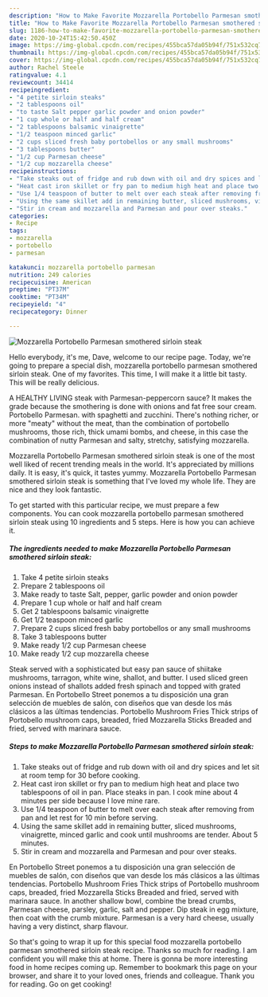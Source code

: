 ```yaml
---
description: "How to Make Favorite Mozzarella Portobello Parmesan smothered sirloin steak"
title: "How to Make Favorite Mozzarella Portobello Parmesan smothered sirloin steak"
slug: 1186-how-to-make-favorite-mozzarella-portobello-parmesan-smothered-sirloin-steak
date: 2020-10-24T15:42:50.450Z
image: https://img-global.cpcdn.com/recipes/455bca57da05b94f/751x532cq70/mozzarella-portobello-parmesan-smothered-sirloin-steak-recipe-main-photo.jpg
thumbnail: https://img-global.cpcdn.com/recipes/455bca57da05b94f/751x532cq70/mozzarella-portobello-parmesan-smothered-sirloin-steak-recipe-main-photo.jpg
cover: https://img-global.cpcdn.com/recipes/455bca57da05b94f/751x532cq70/mozzarella-portobello-parmesan-smothered-sirloin-steak-recipe-main-photo.jpg
author: Rachel Steele
ratingvalue: 4.1
reviewcount: 34414
recipeingredient:
- "4 petite sirloin steaks"
- "2 tablespoons oil"
- "to taste Salt pepper garlic powder and onion powder"
- "1 cup whole or half and half cream"
- "2 tablespoons balsamic vinaigrette"
- "1/2 teaspoon minced garlic"
- "2 cups sliced fresh baby portobellos or any small mushrooms"
- "3 tablespoons butter"
- "1/2 cup Parmesan cheese"
- "1/2 cup mozzarella cheese"
recipeinstructions:
- "Take steaks out of fridge and rub down with oil and dry spices and let sit at room temp for 30 before cooking."
- "Heat cast iron skillet or fry pan to medium high heat and place two tablespoons of oil in pan. Place steaks in pan. I cook mine about 4 minutes per side because I love mine rare."
- "Use 1/4 teaspoon of butter to melt over each steak after removing from pan and let rest for 10 min before serving."
- "Using the same skillet add in remaining butter, sliced mushrooms, vinaigrette, minced garlic and cook until mushrooms are tender. About 5 minutes."
- "Stir in cream and mozzarella and Parmesan and pour over steaks."
categories:
- Recipe
tags:
- mozzarella
- portobello
- parmesan

katakunci: mozzarella portobello parmesan 
nutrition: 249 calories
recipecuisine: American
preptime: "PT37M"
cooktime: "PT34M"
recipeyield: "4"
recipecategory: Dinner

---
```



![Mozzarella Portobello Parmesan smothered sirloin steak](https://img-global.cpcdn.com/recipes/455bca57da05b94f/751x532cq70/mozzarella-portobello-parmesan-smothered-sirloin-steak-recipe-main-photo.jpg)

Hello everybody, it's me, Dave, welcome to our recipe page. Today, we're going to prepare a special dish, mozzarella portobello parmesan smothered sirloin steak. One of my favorites. This time, I will make it a little bit tasty. This will be really delicious.

A HEALTHY LIVING steak with Parmesan-peppercorn sauce? It makes the grade because the smothering is done with onions and fat free sour cream. Portobello Parmesan. with spaghetti and zucchini. There&#39;s nothing richer, or more &#34;meaty&#34; without the meat, than the combination of portobello mushrooms, those rich, thick umami bombs, and cheese, in this case the combination of nutty Parmesan and salty, stretchy, satisfying mozzarella.

Mozzarella Portobello Parmesan smothered sirloin steak is one of the most well liked of recent trending meals in the world. It's appreciated by millions daily. It is easy, it's quick, it tastes yummy. Mozzarella Portobello Parmesan smothered sirloin steak is something that I've loved my whole life. They are nice and they look fantastic.


To get started with this particular recipe, we must prepare a few components. You can cook mozzarella portobello parmesan smothered sirloin steak using 10 ingredients and 5 steps. Here is how you can achieve it.

<!--inarticleads1-->

##### The ingredients needed to make Mozzarella Portobello Parmesan smothered sirloin steak:

1. Take 4 petite sirloin steaks
1. Prepare 2 tablespoons oil
1. Make ready to taste Salt, pepper, garlic powder and onion powder
1. Prepare 1 cup whole or half and half cream
1. Get 2 tablespoons balsamic vinaigrette
1. Get 1/2 teaspoon minced garlic
1. Prepare 2 cups sliced fresh baby portobellos or any small mushrooms
1. Take 3 tablespoons butter
1. Make ready 1/2 cup Parmesan cheese
1. Make ready 1/2 cup mozzarella cheese


Steak served with a sophisticated but easy pan sauce of shiitake mushrooms, tarragon, white wine, shallot, and butter. I used sliced green onions instead of shallots added fresh spinach and topped with grated Parmesan. En Portobello Street ponemos a tu disposición una gran selección de muebles de salón, con diseños que van desde los más clásicos a las últimas tendencias. Portobello Mushroom Fries Thick strips of Portobello mushroom caps, breaded, fried Mozzarella Sticks Breaded and fried, served with marinara sauce. 

<!--inarticleads2-->

##### Steps to make Mozzarella Portobello Parmesan smothered sirloin steak:

1. Take steaks out of fridge and rub down with oil and dry spices and let sit at room temp for 30 before cooking.
1. Heat cast iron skillet or fry pan to medium high heat and place two tablespoons of oil in pan. Place steaks in pan. I cook mine about 4 minutes per side because I love mine rare.
1. Use 1/4 teaspoon of butter to melt over each steak after removing from pan and let rest for 10 min before serving.
1. Using the same skillet add in remaining butter, sliced mushrooms, vinaigrette, minced garlic and cook until mushrooms are tender. About 5 minutes.
1. Stir in cream and mozzarella and Parmesan and pour over steaks.


En Portobello Street ponemos a tu disposición una gran selección de muebles de salón, con diseños que van desde los más clásicos a las últimas tendencias. Portobello Mushroom Fries Thick strips of Portobello mushroom caps, breaded, fried Mozzarella Sticks Breaded and fried, served with marinara sauce. In another shallow bowl, combine the bread crumbs, Parmesan cheese, parsley, garlic, salt and pepper. Dip steak in egg mixture, then coat with the crumb mixture. Parmesan is a very hard cheese, usually having a very distinct, sharp flavour. 

So that's going to wrap it up for this special food mozzarella portobello parmesan smothered sirloin steak recipe. Thanks so much for reading. I am confident you will make this at home. There is gonna be more interesting food in home recipes coming up. Remember to bookmark this page on your browser, and share it to your loved ones, friends and colleague. Thank you for reading. Go on get cooking!
